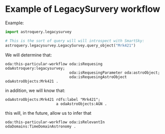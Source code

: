 # Example of LegacySurvery workflow

Example:

```python
import astroquery.legacysurvey

# This is the sort of query will will introspect with SmartSky:
astroquery.legacysurvey.LegacySurvey.query_object("Mrk421")
```

We will determine that:

```turtle
oda:this-particular-workflow oda:isRequesing odaAstroquery:legacysurvey;
                             oda:isRequesingParameter oda:astroObject;
                             oda:isRequesingAstroObject odaAstroObjects:Mrk421 .
```

in addition, we will know that:

```turtle
odaAstroObjects:Mrk421 rdfs:label "Mrk421";
                       a odaAstroObjects:AGN .
```

this will, in the future, allow us to infer that

```turtle
oda:this-particular-workflow oda:isRelevantIn odaDomains:TimeDomainAstronomy .
```



